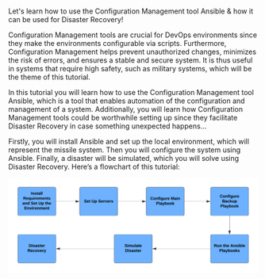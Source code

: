 
<br>

Let's learn how to use the Configuration Management tool Ansible & how it can be used for Disaster Recovery!

Configuration Management tools are crucial for DevOps environments since they make the environments configurable via scripts. Furthermore, Configuration Management helps prevent unauthorized changes, minimizes the risk of errors, and ensures a stable and secure system. It is thus useful in systems that require high safety, such as military systems, which will be the theme of this tutorial.

In this tutorial you will learn how to use the Configuration Management tool Ansible, which is a tool that enables automation of the configuration and management of a system. Additionally, you will learn how Configuration Management tools could be worthwhile setting up since they facilitate Disaster Recovery in case something unexpected happens…

Firstly, you will install Ansible and set up the local environment, which will represent the missile system. Then you will configure the system using Ansible. Finally, a disaster will be simulated, which you will solve using Disaster Recovery. Here’s a flowchart of this tutorial:

![image info](./flow_chart_updated.png)
